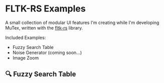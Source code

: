 # FLTK-RS Examples
A small collection of modular UI features I'm creating while I'm developing MuTex, written with the [fltk-rs](https://github.com/MoAlyousef/fltk-rs) library.

Included Examples:
- Fuzzy Search Table
- Noise Generator (coming soon...)
- Image Zoom

## 🔍 Fuzzy Search Table

